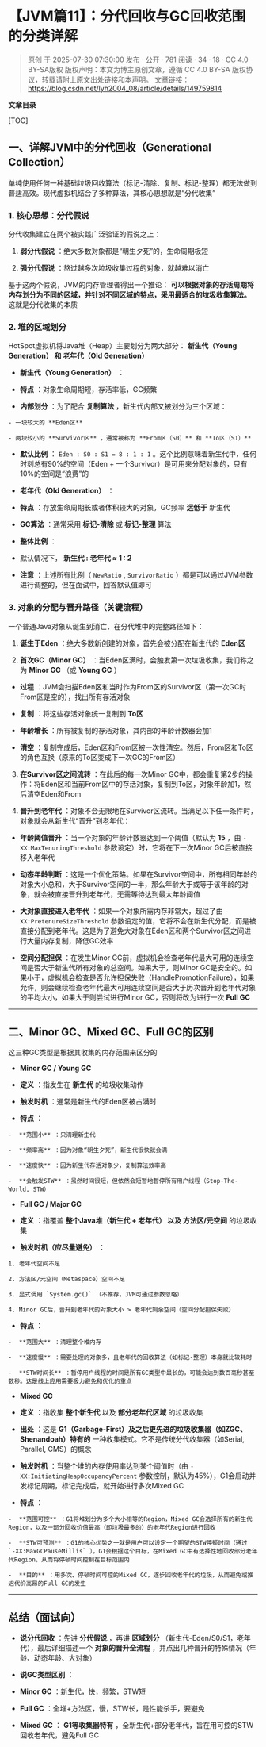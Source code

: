 # 【JVM篇11】：分代回收与GC回收范围的分类详解

> 原创 于 2025-07-30 07:30:00 发布 · 公开 · 781 阅读 · 34 · 18 · CC 4.0 BY-SA版权 版权声明：本文为博主原创文章，遵循 CC 4.0 BY-SA 版权协议，转载请附上原文出处链接和本声明。
> 文章链接：https://blog.csdn.net/lyh2004_08/article/details/149759814

**文章目录**

[TOC]



## 一、详解JVM中的分代回收（Generational Collection）

单纯使用任何一种基础垃圾回收算法（标记-清除、复制、标记-整理）都无法做到普适高效。现代虚拟机结合了多种算法，其核心思想就是“分代收集”

### 1. 核心思想：分代假说

分代收集建立在两个被实践广泛验证的假说之上：

1.  **弱分代假说** ：绝大多数对象都是“朝生夕死”的，生命周期极短

2.  **强分代假说** ：熬过越多次垃圾收集过程的对象，就越难以消亡

基于这两个假说，JVM的内存管理者得出一个推论： **可以根据对象的存活周期将内存划分为不同的区域，并针对不同区域的特点，采用最适合的垃圾收集算法。** 这就是分代收集的本质

### 2. 堆的区域划分

HotSpot虚拟机将Java堆（Heap）主要划分为两大部分： **新生代（Young Generation） **和** 老年代（Old Generation）** 

-  **新生代（Young Generation）** ：

  -  **特点** ：对象生命周期短，存活率低，GC频繁

  -  **内部划分** ：为了配合 **复制算法** ，新生代内部又被划分为三个区域：

    - 一块较大的 **Eden区** 

    - 两块较小的 **Survivor区** ，通常被称为 **From区（S0）** 和 **To区（S1）** 

  -  **默认比例** ： `Eden : S0 : S1 = 8 : 1 : 1` 。这个比例意味着新生代中，任何时刻总有90%的空间（Eden + 一个Survivor）是可用来分配对象的，只有10%的空间是“浪费”的

-  **老年代（Old Generation）** ：

  -  **特点** ：存放生命周期长或者体积较大的对象，GC频率 **远低于** 新生代

  -  **GC算法** ：通常采用 **标记-清除** 或 **标记-整理** 算法

-  **整体比例** ：

  - 默认情况下， **新生代 : 老年代 ≈ 1 : 2** 

  -  **注意** ：上述所有比例（ `NewRatio` , `SurvivorRatio` ）都是可以通过JVM参数进行调整的，但在面试中，回答默认值即可

### 3. 对象的分配与晋升路径（关键流程）

一个普通Java对象从诞生到消亡，在分代堆中的完整路径如下：

1.  **诞生于Eden** ：绝大多数新创建的对象，首先会被分配在新生代的 **Eden区** 

2.  **首次GC（Minor GC）** ：当Eden区满时，会触发第一次垃圾收集，我们称之为 **Minor GC** （或 **Young GC** ）

   -  **过程** ：JVM会扫描Eden区和当时作为From区的Survivor区（第一次GC时From区是空的），找出所有存活对象

   -  **复制** ：将这些存活对象统一复制到 **To区** 

   -  **年龄增长** ：所有被复制的存活对象，其内部的年龄计数器会加1

   -  **清空** ：复制完成后，Eden区和From区被一次性清空。然后，From区和To区的角色互换（原来的To区变成下一次GC的From区）

3.  **在Survivor区之间流转** ：在此后的每一次Minor GC中，都会重复第2步的操作：将Eden区和当前From区中的存活对象，复制到To区，对象年龄加1，然后清空Eden和From

4.  **晋升到老年代** ：对象不会无限地在Survivor区流转。当满足以下任一条件时，对象就会从新生代“晋升”到老年代：

   -  **年龄阈值晋升** ：当一个对象的年龄计数器达到一个阈值（默认为 **15** ，由 `-XX:MaxTenuringThreshold` 参数设定）时，它将在下一次Minor GC后被直接移入老年代

   -  **动态年龄判断** ：这是一个优化策略。如果在Survivor空间中，所有相同年龄的对象大小总和，大于Survivor空间的一半，那么年龄大于或等于该年龄的对象，就会被直接晋升到老年代，无需等待达到最大年龄阈值

   -  **大对象直接进入老年代** ：如果一个对象所需内存非常大，超过了由 `-XX:PretenureSizeThreshold` 参数设定的值，它将不会在新生代分配，而是被直接分配到老年代。这是为了避免大对象在Eden区和两个Survivor区之间进行大量内存复制，降低GC效率

   -  **空间分配担保** ：在发生Minor GC前，虚拟机会检查老年代最大可用的连续空间是否大于新生代所有对象的总空间。如果大于，则Minor GC是安全的。如果小于，虚拟机会检查是否允许担保失败（HandlePromotionFailure），如果允许，则会继续检查老年代最大可用连续空间是否大于历次晋升到老年代对象的平均大小，如果大于则尝试进行Minor GC，否则将改为进行一次 **Full GC** 

---

## 二、Minor GC、Mixed GC、Full GC的区别

这三种GC类型是根据其收集的内存范围来区分的

-  **Minor GC / Young GC** 

  -  **定义** ：指发生在 **新生代** 的垃圾收集动作

  -  **触发时机** ：通常是新生代的Eden区被占满时

  -  **特点** ：

    -  **范围小** ：只清理新生代

    -  **频率高** ：因为对象“朝生夕死”，新生代很快就会满

    -  **速度快** ：因为新生代存活对象少，复制算法效率高

    -  **会触发STW** ：虽然时间很短，但依然会短暂地暂停所有用户线程（Stop-The-World, STW）

-  **Full GC / Major GC** 

  -  **定义** ：指覆盖 **整个Java堆（新生代 + 老年代） **以及** 方法区/元空间** 的垃圾收集

  -  **触发时机（应尽量避免）** ：

    1. 老年代空间不足

    2. 方法区/元空间（Metaspace）空间不足

    3. 显式调用 `System.gc()` （不推荐，JVM可通过参数忽略）

    4. Minor GC后，晋升到老年代的对象大小 > 老年代剩余空间（空间分配担保失败）

  -  **特点** ：

    -  **范围大** ：清理整个堆内存

    -  **速度慢** ：需要处理的对象多，且老年代的回收算法（如标记-整理）本身就比较耗时

    -  **STW时间长** ：暂停用户线程的时间是所有GC类型中最长的，可能会达到数百毫秒甚至数秒。这是线上应用需要极力避免和优化的重点

-  **Mixed GC** 

  -  **定义** ：指收集 **整个新生代** 以及 **部分老年代区域** 的垃圾收集

  -  **出处** ：这是 **G1（Garbage-First）及之后更先进的垃圾收集器（如ZGC、Shenandoah）特有的** 一种收集模式。它不是传统分代收集器（如Serial, Parallel, CMS）的概念

  -  **触发时机** ：当整个堆的内存使用率达到某个阈值时（由 `-XX:InitiatingHeapOccupancyPercent` 参数控制，默认为45%），G1会启动并发标记周期，标记完成后，就开始进行多次Mixed GC

  -  **特点** ：

    -  **范围可控** ：G1将堆划分为多个大小相等的Region，Mixed GC会选择所有的新生代Region，以及一部分回收价值最高（即垃圾最多的）的老年代Region进行回收

    -  **STW可预测** ：G1的核心优势之一就是用户可以设定一个期望的STW停顿时间（通过 `-XX:MaxGCPauseMillis` ），G1会根据这个目标，在Mixed GC中有选择性地回收部分老年代Region，从而将停顿时间控制在目标范围内

    -  **目的** ：用多次、停顿时间可控的Mixed GC，逐步回收老年代的垃圾，从而避免或推迟代价高昂的Full GC的发生

---

## 总结（面试向）

-  **说分代回收** ：先讲 **分代假说** ，再讲 **区域划分** （新生代-Eden/S0/S1，老年代），最后详细描述一个 **对象的晋升全流程** ，并点出几种晋升的特殊情况（年龄、动态年龄、大对象）

-  **说GC类型区别** ：

  -  **Minor GC** ：新生代，快，频繁，STW短

  -  **Full GC** ：全堆+方法区，慢，STW长，是性能杀手，要避免

  -  **Mixed GC** ： **G1等收集器特有** ，全新生代+部分老年代，旨在用可控的STW回收老年代，避免Full GC

